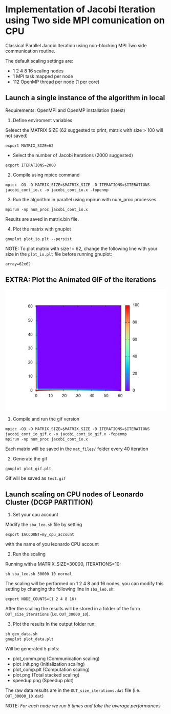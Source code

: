 # Implementation of Jacobi Iteration using Two side MPI comunication on CPU

Classical Parallel Jacobi Iteration using non-blocking MPI Two side communication routine.

The default scaling settings are:
- 1 2 4 8 16 scaling nodes
- 1 MPI task mapped per node
- 112 OpenMP thread per node (1 per core)

## Launch a single instance of the algorithm in local 

Requirements: OpenMPI and OpenMP installation (latest)

1) Define enviroment variables

Seleect the MATRIX SIZE (62 suggested to print, matrix with size > 100 will not saved)
```
export MATRIX_SIZE=62
```

- Select the number of Jacobi Iterations (2000 suggested)
```
export ITERATIONS=2000
```

2) Compile using mpicc command
```
mpicc -O3 -D MATRIX_SIZE=$MATRIX_SIZE -D ITERATIONS=$ITERATIONS jacobi_cont_io.c -o jacobi_cont_io.x -fopenmp

```
3) Run the algorithm in parallel using mpirun with num_proc processes
```
mpirun -np num_proc jacobi_cont_io.x
```
Results are saved in matrix.bin file.

4) Plot the matrix with gnuplot
```
gnuplot plot_io.plt --persist
```
NOTE: To plot matrix with size != 62, change the following line with your size in the `plot_io.plt` file before running gnuplot:

```
array=62x62
```
## EXTRA: Plot the Animated GIF of the iterations

![jacobi animation](test.gif)

1) Compile and run the gif version
```
mpicc -O3 -D MATRIX_SIZE=$MATRIX_SIZE -D ITERATIONS=$ITERATIONS jacobi_cont_io_gif.c -o jacobi_cont_io_gif.x -fopenmp
mpirun -np num_proc jacobi_cont_io.x
```
Each matrix will be saved in the `mat_files/` folder every 40 iteration

2) Generate the gif
```
gnuplot plot_gif.plt
```
Gif will be saved as `test.gif` 

## Launch scaling on CPU nodes of Leonardo Cluster (DCGP PARTITION)

1) Set your cpu account

Modify the `sba_leo.sh` file by setting 
```
export $ACCOUNT=my_cpu_account
```
with the name of you leonardo CPU account

2) Run the scaling

Running with a MATRIX_SIZE=30000, ITERATIONS=10:
```
sh sba_leo.sh 30000 10 normal
```

The scaling will be performed on 1 2 4 8 and 16 nodes, you can modify this setting by changing the following line in `sba_leo.sh`:
```
export NODE_COUNTS=(1 2 4 8 16)
```

After the scaling the results will be stored in a folder of the form `OUT_size_iterations` (i.e. `OUT_30000_10`).

3) Plot the results
In the output folder run:
  ```
  sh gen_data.sh
  gnuplot plot_data.plt
  ```
Will be generated 5 plots:
- plot_comm.png (Communication scaling)
- plot_init.png (Initialization scaling)
- plot_comp.plt (Computation scaling)
- plot.png (Total stacked scaling)
- speedup.png (Speedup plot)

The raw data results are in the `OUT_size_iterations.dat` file (i.e. `OUT_30000_10.dat`)

NOTE: *For each node we run 5 times and take the average performances*
